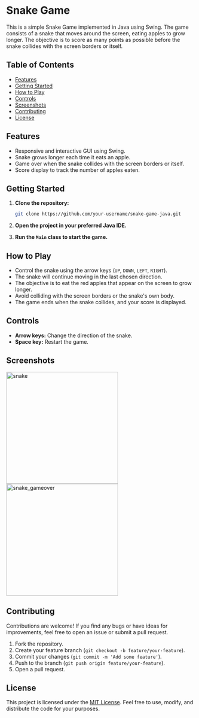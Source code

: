 # Snake Game

This is a simple Snake Game implemented in Java using Swing. The game consists of a snake that moves around the screen, eating apples to grow longer. The objective is to score as many points as possible before the snake collides with the screen borders or itself.

## Table of Contents
- [Features](#features)
- [Getting Started](#getting-started)
- [How to Play](#how-to-play)
- [Controls](#controls)
- [Screenshots](#screenshots)
- [Contributing](#contributing)
- [License](#license)

## Features

- Responsive and interactive GUI using Swing.
- Snake grows longer each time it eats an apple.
- Game over when the snake collides with the screen borders or itself.
- Score display to track the number of apples eaten.

## Getting Started

1. **Clone the repository:**

    ```bash
    git clone https://github.com/your-username/snake-game-java.git
    ```

2. **Open the project in your preferred Java IDE.**

3. **Run the `Main` class to start the game.**

## How to Play

- Control the snake using the arrow keys (`UP`, `DOWN`, `LEFT`, `RIGHT`).
- The snake will continue moving in the last chosen direction.
- The objective is to eat the red apples that appear on the screen to grow longer.
- Avoid colliding with the screen borders or the snake's own body.
- The game ends when the snake collides, and your score is displayed.

## Controls

- **Arrow keys:** Change the direction of the snake.
- **Space key:** Restart the game.

## Screenshots

<img width="299" alt="snake" src="https://github.com/janbodnar/Java-Tetris-Game/assets/67701429/0fb44e19-47ba-4efa-a3c6-05c89163e092">
<img width="299" alt="snake_gameover" src="https://github.com/janbodnar/Java-Tetris-Game/assets/67701429/acd0f110-5b6d-4f27-a9ef-5d3392b61a9c">


## Contributing

Contributions are welcome! If you find any bugs or have ideas for improvements, feel free to open an issue or submit a pull request.

1. Fork the repository.
2. Create your feature branch (`git checkout -b feature/your-feature`).
3. Commit your changes (`git commit -m 'Add some feature'`).
4. Push to the branch (`git push origin feature/your-feature`).
5. Open a pull request.

## License

This project is licensed under the [MIT License](LICENSE). Feel free to use, modify, and distribute the code for your purposes.
